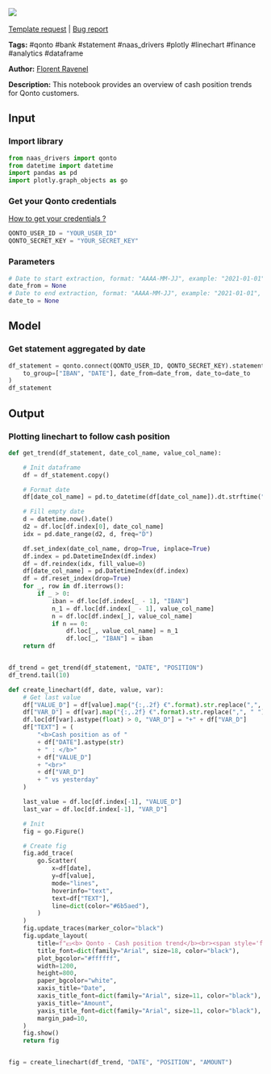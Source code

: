 <a href="https://app.naas.ai/user-redirect/naas/downloader?url=https://raw.githubusercontent.com/jupyter-naas/awesome-notebooks/master/Qonto/Qonto_Get_cash_position_trend.ipynb" target="_parent"><img src="https://naasai-public.s3.eu-west-3.amazonaws.com/open_in_naas.svg"/></a><br><br><a href="https://github.com/jupyter-naas/awesome-notebooks/issues/new?assignees=&labels=&template=template-request.md&title=Tool+-+Action+of+the+notebook+">Template request</a> | <a href="https://github.com/jupyter-naas/awesome-notebooks/issues/new?assignees=&labels=bug&template=bug_report.md&title=Qonto+-+Get+cash+position+trend:+Error+short+description">Bug report</a>

**Tags:** #qonto #bank #statement #naas_drivers #plotly #linechart #finance #analytics #dataframe

**Author:** [Florent Ravenel](https://www.linkedin.com/in/florent-ravenel/)

**Description:** This notebook provides an overview of cash position trends for Qonto customers.

## Input

### Import library


```python
from naas_drivers import qonto
from datetime import datetime
import pandas as pd
import plotly.graph_objects as go
```

### Get your Qonto credentials
<a href='https://www.notion.so/naas-official/Qonto-driver-Get-your-credentials-0cc97828b4e7467c8bfbcf704a77e5f4'>How to get your credentials ?</a>


```python
QONTO_USER_ID = "YOUR_USER_ID"
QONTO_SECRET_KEY = "YOUR_SECRET_KEY"
```

### Parameters


```python
# Date to start extraction, format: "AAAA-MM-JJ", example: "2021-01-01"
date_from = None
# Date to end extraction, format: "AAAA-MM-JJ", example: "2021-01-01", default = now
date_to = None
```

## Model

### Get statement aggregated by date


```python
df_statement = qonto.connect(QONTO_USER_ID, QONTO_SECRET_KEY).statements.get(
    to_group=["IBAN", "DATE"], date_from=date_from, date_to=date_to
)
df_statement
```

## Output

### Plotting linechart to follow cash position


```python
def get_trend(df_statement, date_col_name, value_col_name):

    # Init dataframe
    df = df_statement.copy()

    # Format date
    df[date_col_name] = pd.to_datetime(df[date_col_name]).dt.strftime("%Y-%m-%d")

    # Fill empty date
    d = datetime.now().date()
    d2 = df.loc[df.index[0], date_col_name]
    idx = pd.date_range(d2, d, freq="D")

    df.set_index(date_col_name, drop=True, inplace=True)
    df.index = pd.DatetimeIndex(df.index)
    df = df.reindex(idx, fill_value=0)
    df[date_col_name] = pd.DatetimeIndex(df.index)
    df = df.reset_index(drop=True)
    for _, row in df.iterrows():
        if _ > 0:
            iban = df.loc[df.index[_ - 1], "IBAN"]
            n_1 = df.loc[df.index[_ - 1], value_col_name]
            n = df.loc[df.index[_], value_col_name]
            if n == 0:
                df.loc[_, value_col_name] = n_1
                df.loc[_, "IBAN"] = iban
    return df


df_trend = get_trend(df_statement, "DATE", "POSITION")
df_trend.tail(10)
```


```python
def create_linechart(df, date, value, var):
    # Get last value
    df["VALUE_D"] = df[value].map("{:,.2f} €".format).str.replace(",", " ")
    df["VAR_D"] = df[var].map("{:,.2f} €".format).str.replace(",", " ")
    df.loc[df[var].astype(float) > 0, "VAR_D"] = "+" + df["VAR_D"]
    df["TEXT"] = (
        "<b>Cash position as of "
        + df["DATE"].astype(str)
        + " : </b>"
        + df["VALUE_D"]
        + "<br>"
        + df["VAR_D"]
        + " vs yesterday"
    )

    last_value = df.loc[df.index[-1], "VALUE_D"]
    last_var = df.loc[df.index[-1], "VAR_D"]

    # Init
    fig = go.Figure()

    # Create fig
    fig.add_trace(
        go.Scatter(
            x=df[date],
            y=df[value],
            mode="lines",
            hoverinfo="text",
            text=df["TEXT"],
            line=dict(color="#6b5aed"),
        )
    )
    fig.update_traces(marker_color="black")
    fig.update_layout(
        title=f"💵<b> Qonto - Cash position trend</b><br><span style='font-size: 13px;'>Last position : {last_value} ({last_var} vs yesterday)</span>",
        title_font=dict(family="Arial", size=18, color="black"),
        plot_bgcolor="#ffffff",
        width=1200,
        height=800,
        paper_bgcolor="white",
        xaxis_title="Date",
        xaxis_title_font=dict(family="Arial", size=11, color="black"),
        yaxis_title="Amount",
        yaxis_title_font=dict(family="Arial", size=11, color="black"),
        margin_pad=10,
    )
    fig.show()
    return fig


fig = create_linechart(df_trend, "DATE", "POSITION", "AMOUNT")
```


```python

```
